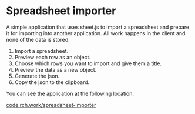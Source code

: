 # Spreadsheet importer

A simple application that uses sheet.js to import a spreadsheet and prepare it for importing into another application. All work happens in the client and none of the data is stored. 

1. Import a spreadsheet.
2. Preview each row as an object. 
3. Choose which rows you want to import and give them a title. 
4. Preview the data as a new object. 
5. Generate the json.
6. Copy the json to the clipboard.

You can see the application at the following location. 

[code.rch.work/spreadsheet-importer](https://code.rch.work/spreadsheet-importer)